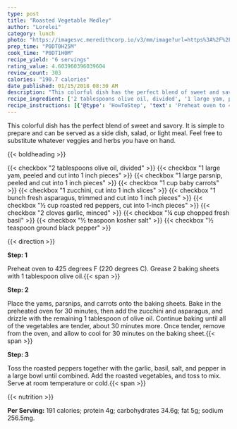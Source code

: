```yaml
---
type: post
title: "Roasted Vegetable Medley"
author: "Lorelei"
category: lunch
photo: "https://imagesvc.meredithcorp.io/v3/mm/image?url=https%3A%2F%2Fimages.media-allrecipes.com%2Fuserphotos%2F249686.jpg"
prep_time: "P0DT0H25M"
cook_time: "P0DT1H0M"
recipe_yield: "6 servings"
rating_value: 4.603960396039604
review_count: 303
calories: "190.7 calories"
date_published: 01/15/2018 08:30 AM
description: "This colorful dish has the perfect blend of sweet and savory. It is simple to prepare and can be served as a side dish, salad, or light meal. Feel free to substitute whatever veggies and herbs you have on hand."
recipe_ingredient: ['2 tablespoons olive oil, divided', '1 large yam, peeled and cut into 1 inch pieces', '1 large parsnip, peeled and cut into 1 inch pieces', '1 cup baby carrots', '1 zucchini, cut into 1 inch slices', '1 bunch fresh asparagus, trimmed and cut into 1 inch pieces', '½ cup roasted red peppers, cut into 1-inch pieces', '2 cloves garlic, minced', '¼ cup chopped fresh basil', '½ teaspoon kosher salt', '½ teaspoon ground black pepper']
recipe_instructions: [{'@type': 'HowToStep', 'text': 'Preheat oven to 425 degrees F (220 degrees C). Grease 2 baking sheets with 1 tablespoon olive oil.\n'}, {'@type': 'HowToStep', 'text': 'Place the yams, parsnips, and carrots onto the baking sheets. Bake in the preheated oven for 30 minutes, then add the zucchini and asparagus, and drizzle with the remaining 1 tablespoon of olive oil. Continue baking until all of the vegetables are tender, about 30 minutes more. Once tender, remove from the oven, and allow to cool for 30 minutes on the baking sheet.\n'}, {'@type': 'HowToStep', 'text': 'Toss the roasted peppers together with the garlic, basil, salt, and pepper in a large bowl until combined. Add the roasted vegetables, and toss to mix. Serve at room temperature or cold.\n'}]
---
```


This colorful dish has the perfect blend of sweet and savory. It is simple to prepare and can be served as a side dish, salad, or light meal. Feel free to substitute whatever veggies and herbs you have on hand. 

{{< boldheading >}}

{{< checkbox "2 tablespoons olive oil, divided" >}}
{{< checkbox "1 large yam, peeled and cut into 1 inch pieces" >}}
{{< checkbox "1 large parsnip, peeled and cut into 1 inch pieces" >}}
{{< checkbox "1 cup baby carrots" >}}
{{< checkbox "1  zucchini, cut into 1 inch slices" >}}
{{< checkbox "1 bunch fresh asparagus, trimmed and cut into 1 inch pieces" >}}
{{< checkbox "½ cup roasted red peppers, cut into 1-inch pieces" >}}
{{< checkbox "2 cloves garlic, minced" >}}
{{< checkbox "¼ cup chopped fresh basil" >}}
{{< checkbox "½ teaspoon kosher salt" >}}
{{< checkbox "½ teaspoon ground black pepper" >}}


{{< direction >}}

**Step: 1**

Preheat oven to 425 degrees F (220 degrees C). Grease 2 baking sheets with 1 tablespoon olive oil.{{< span >}}

**Step: 2**

Place the yams, parsnips, and carrots onto the baking sheets. Bake in the preheated oven for 30 minutes, then add the zucchini and asparagus, and drizzle with the remaining 1 tablespoon of olive oil. Continue baking until all of the vegetables are tender, about 30 minutes more. Once tender, remove from the oven, and allow to cool for 30 minutes on the baking sheet.{{< span >}}

**Step: 3**

Toss the roasted peppers together with the garlic, basil, salt, and pepper in a large bowl until combined. Add the roasted vegetables, and toss to mix. Serve at room temperature or cold.{{< span >}}

{{< nutrition >}}

**Per Serving:** 191 calories; protein 4g; carbohydrates 34.6g; fat 5g; sodium 256.5mg.